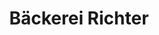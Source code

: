 ---
title: "Bäckerei Richter"
url: /grossdubrau/baeckerei-richter-muskauer-strasse/
shop: Bäckerei
---